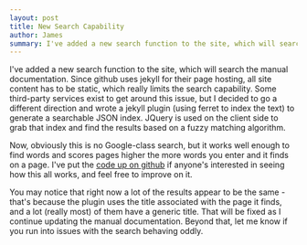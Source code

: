 ```yaml
---
layout: post
title: New Search Capability
author: James
summary: I've added a new search function to the site, which will search the manual documentation. Since github uses jekyll for their page hosting, all site content has to be static, which really limits the search capability. Some third-party services exist to get around this issue, but I decided to go a different direction and wrote a jekyll plugin (using ferret to index the text) to generate a searchable JSON index. JQuery is used on the client side to grab that index and find the results based on a fuzzy matching algorithm.
---
```

I've added a new search function to the site, which will search the manual documentation. Since github uses jekyll for their page hosting, all site content has to be static, which really limits the search capability. Some third-party services exist to get around this issue, but I decided to go a different direction and wrote a jekyll plugin (using ferret to index the text) to generate a searchable JSON index. JQuery is used on the client side to grab that index and find the results based on a fuzzy matching algorithm.

Now, obviously this is no Google-class search, but it works well enough to find words and scores pages higher the more words you enter and it finds on a page. I've put the [code up on github](https://github.com/cobbler/jekyll-dynamic-search) if anyone's interested in seeing how this all works, and feel free to improve on it.

You may notice that right now a lot of the results appear to be the same - that's because the plugin uses the title associated with the page it finds, and a lot (really most) of them have a generic title. That will be fixed as I continue updating the manual documentation. Beyond that, let me know if you run into issues with the search behaving oddly.
